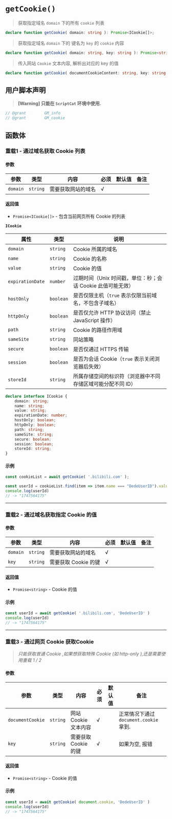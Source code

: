 # `getCookie()`

> 获取指定域名 `domain` 下的所有 `cookie` 列表

```ts
declare function getCookie( domain: string ): Promise<ICookie[]>;
```

> 获取指定域名 `domain` 下的 键名为 `key` 的 `cookie` 内容

```ts
declare function getCookie( domain: string, key: string ): Promise<string>;
```

> 传入网站 `Cookie` 文本内容, 解析出对应的 key 的值

```ts
declare function getCookie( documentCookieContent: string, key: string ): Promise<string>;
```



## 用户脚本声明

> **[Warning] 只能在 `ScriptCat` 环境中使用.** 

```ts
// @grant        GM_info
// @grant        GM_cookie
```



## 函数体

### 重载1 - 通过域名获取 Cookie 列表

#### 参数

| 参数     | 类型     | 内容               | 必须 | 默认值 | 备注 |
| -------- | -------- | ------------------ | ---- | ------ | ---- |
| `domain` | `string` | 需要获取网站的域名 | √    |        |      |

#### 返回值

- `Promise<ICookie[]>` - 包含当前网页所有 Cookie 的列表

**`ICookie`**

| 属性             | 类型      | 说明                                                        |
| ---------------- | --------- | ----------------------------------------------------------- |
| `domain`         | `string`  | Cookie 所属的域名                                           |
| `name`           | `string`  | Cookie 的名称                                               |
| `value`          | `string`  | Cookie 的值                                                 |
| `expirationDate` | `number`  | 过期时间（Unix 时间戳，单位：秒；会话 Cookie 此值可能无效） |
| `hostOnly`       | `boolean` | 是否仅限主机（`true` 表示仅限当前域名，不包含子域名）       |
| `httpOnly`       | `boolean` | 是否仅允许 HTTP 协议访问（禁止 JavaScript 操作）            |
| `path`           | `string`  | Cookie 的路径作用域                                         |
| `sameSite`       | `string`  | 同站策略                                                    |
| `secure`         | `boolean` | 是否仅通过 HTTPS 传输                                       |
| `session`        | `boolean` | 是否为会话 Cookie（`true` 表示关闭浏览器后失效）            |
| `storeId`        | `string`  | 所属存储空间的标识符（浏览器中不同存储区域可能分配不同 ID） |

```ts
declare interface ICookie {
	domain: string;
	name: string;
	value: string;
	expirationDate: number;
	hostOnly: boolean;
	httpOnly: boolean;
	path: string;
	sameSite: string;
	secure: boolean;
	session: boolean;
	storeId: string;
}
```

#### 示例

```ts
const cookieList = await getCookie( '.bilibili.com' );

const userId = cookieList.find(item => item.name === "DedeUserID").value
console.log(userId)
// -> "1747564175"
```

---

### 重载2 -  通过域名获取指定 Cookie 的值

#### 参数

| 参数     | 类型     | 内容                 | 必须 | 默认值 | 备注 |
| -------- | -------- | -------------------- | ---- | ------ | ---- |
| `domain` | `string` | 需要获取网站的域名   | √    |        |      |
| `key`    | `string` | 需要获取 Cookie 的键 | √    |        |      |

#### 返回值

- `Promise<string>` - Cookie 的值

#### 示例

```ts
const userId = await getCookie( '.bilibili.com', 'DedeUserID' )
console.log(userId)
// -> "1747564175"
```

---

### 重载3 - 通过网页 Cookie 获取Cookie

> *只能获取普通 Cookie ,如果想获取特殊 Cookie (如 http-only ),还是需要使用重载 1 / 2*

#### 参数

| 参数             | 类型     | 内容                 | 必须 | 默认值 | 备注                                   |
| ---------------- | -------- | -------------------- | ---- | ------ | -------------------------------------- |
| `documentCookie` | `string` | 网站 Cookie 文本内容 | √    |        | 正常情况下通过 `document.cookie` 拿到. |
| `key`            | `string` | 需要获取 Cookie 的键 | √    |        | 如果为空, 报错                         |

#### 返回值

- `Promise<string>` - Cookie 的值

#### 示例

```ts
const userId = await getCookie( document.cookie, 'DedeUserID' )
console.log(userId)
// -> "1747564175"
```


